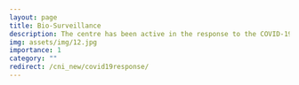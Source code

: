 ```yaml
---
layout: page
title: Bio-Surveillance
description: The centre has been active in the response to the COVID-19 pandemic and has been developing different software solutions
img: assets/img/12.jpg
importance: 1
category: ""
redirect: /cni_new/covid19response/
---
```


